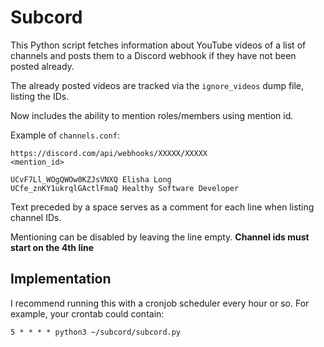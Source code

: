 # Subcord

This Python script fetches information about YouTube videos of a list of channels and posts them to a Discord webhook if they have not been posted already.

The already posted videos are tracked via the `ignore_videos` dump file, listing the IDs.

Now includes the ability to mention roles/members using mention id.

Example of `channels.conf`:

```
https://discord.com/api/webhooks/XXXXX/XXXXX
<mention_id>

UCvF7Ll_WOgQWOw0KZJsVNXQ Elisha Long
UCfe_znKY1ukrqlGActlFmaQ Healthy Software Developer
```

Text preceded by a space serves as a comment for each line when listing channel IDs.

Mentioning can be disabled by leaving the line empty.
**Channel ids must start on the 4th line**

## Implementation

I recommend running this with a cronjob scheduler every hour or so. For example, your crontab could contain:

```
5 * * * * python3 ~/subcord/subcord.py
```
